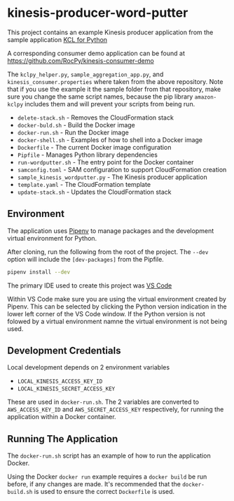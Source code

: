 # kinesis-producer-word-putter

This project contains an example Kinesis producer application from the sample application [KCL for Python](https://github.com/awslabs/amazon-kinesis-client-python) 

A corresponding consumer demo application can be found at https://github.com/RocPy/kinesis-consumer-demo

The `kclpy_helper.py`, `sample_aggregation_app.py`, and `kinesis_consumer.properties` where taken from the above repository. Note that if you use the example it the sample folder from that repository, make sure you change the same script names, because the pip library `amazon-kclpy` includes them and will prevent your scripts from being run.

- `delete-stack.sh` - Removes the CloudFormation stack
- `docker-buld.sh` - Build the Docker image
- `docker-run.sh` - Run the Docker image 
- `docker-shell.sh` - Examples of how to shell into a Docker image
- `Dockerfile` - The current Docker image configuration
- `Pipfile` - Manages Python library dependencies
- `run-wordputter.sh` - The entry point for the Docker container
- `samconfig.toml` - SAM configuration to support CloudFormation creation
- `sample_kinesis_wordputter.py` - The Kinesis producer application
- `template.yaml` - The CloudFormation template
- `update-stack.sh` - Updates the CloudFormation stack

## Environment

The application uses [Pipenv](https://github.com/pypa/pipenv) to manage packages and the development virtual environment for Python.

After cloning, run the following from the root of the project. The `--dev` option will include the `[dev-packages]` from the Pipfile.

```bash
pipenv install --dev
```

The primary IDE used to create this project was [VS Code](https://docs.aws.amazon.com/toolkit-for-vscode/latest/userguide/welcome.html)

Within VS Code make sure you are using the virtual environment created by Pipenv. This can be selected by clicking the Python version indication in the lower left corner of the VS Code window. If the Python version is not folowed by a virtual environment namne the virtual environment is not being used. 

## Development Credentials

Local development depends on 2 environment variables
- `LOCAL_KINESIS_ACCESS_KEY_ID`
- `LOCAL_KINESIS_SECRET_ACCESS_KEY`

These are used in `docker-run.sh`. The 2 variables are converted to `AWS_ACCESS_KEY_ID` and `AWS_SECRET_ACCESS_KEY` respectively, for running the application within a Docker container. 

## Running The Application

The `docker-run.sh` script has an example of how to run the application Docker. 

Using the Docker `docker run` example requires a `docker build` be run before, if any changes are made. It's recommended that the `docker-build.sh` is used to ensure the correct `Dockerfile` is used. 
